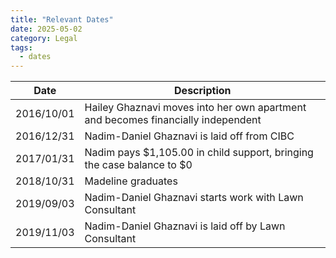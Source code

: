 ```yaml
---
title: "Relevant Dates"
date: 2025-05-02
category: Legal
tags: 
  - dates
---
```


| Date       | Description
|------------| -------------------------------------------------------------------------------
| 2016/10/01 | Hailey Ghaznavi moves into her own apartment and becomes financially independent
| 2016/12/31 | Nadim-Daniel Ghaznavi is laid off from CIBC
| 2017/01/31 | Nadim pays $1,105.00 in child support, bringing the case balance to $0
| 2018/10/31 | Madeline graduates
| 2019/09/03 | Nadim-Daniel Ghaznavi starts work with Lawn Consultant
| 2019/11/03 | Nadim-Daniel Ghaznavi is laid off by Lawn Consultant

